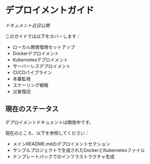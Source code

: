 # デプロイメントガイド

*ドキュメント近日公開*

このガイドでは以下をカバーします：

- ローカル開発環境セットアップ
- Dockerデプロイメント
- Kubernetesデプロイメント
- サーバーレスデプロイメント
- CI/CDパイプライン
- 本番監視
- スケーリング戦略
- 災害復旧

## 現在のステータス

デプロイメントドキュメントは開発中です。

現在のところ、以下を参照してください：
- メインREADME.mdのデプロイメントセクション
- サンプルプロジェクトで生成されたDockerとKubernetesファイル
- テンプレートパックでのインフラストラクチャ生成